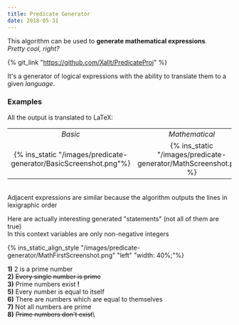 ```yaml
---
title: Predicate Generator
date: 2018-05-31
---
```


This algorithm can be used to **generate mathematical expressions**.\
*Pretty cool, right?*

{% git_link "https://github.com/Xallt/PredicateProj" %}

It's a generator of logical expressions with the ability to translate them to a given *language*. 

### Examples

All the output is translated to LaTeX:

|     |     |     |
|:---:|:---:|:---:|
|*Basic*|*Mathematical*|*English*|
|{% ins_static "/images/predicate-generator/BasicScreenshot.png"%}|{% ins_static "/images/predicate-generator/MathScreenshot.png" %}|{% ins_static "/images/predicate-generator/EngNaturalScreenshot.png" %}|
<br>
Adjacent expressions are similar because the algorithm outputs the lines in lexigraphic order

Here are actually interesting generated "statements" (not all of them are true)\
In this context variables are only non-negative integers


{% ins_static_align_style "/images/predicate-generator/MathFirstScreenshot.png" "left" "width: 40%;"%}

**1)** 2 is a prime number\
**2)** <del>Every single number is prime</del>\
**3)** Prime numbers exist **!**\
**5)** Every number is equal to itself\
**6)** There are numbers which are equal to themselves\
**7)** Not all numbers are prime\
**8)** <del>Prime numbers don't exist</del>\